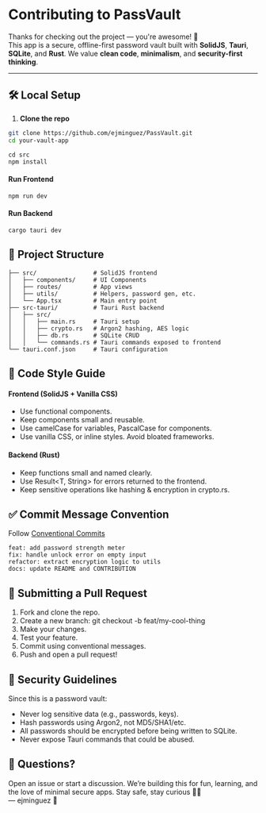 # Contributing to PassVault

Thanks for checking out the project — you're awesome! 🎉  
This app is a secure, offline-first password vault built with **SolidJS**, **Tauri**, **SQLite**, and **Rust**. We value **clean code**, **minimalism**, and **security-first thinking**.

---


## 🛠️ Local Setup

1. **Clone the repo**

```bash
git clone https://github.com/ejminguez/PassVault.git
cd your-vault-app
```

```
cd src
npm install
```

#### Run Frontend
```
npm run dev
```

#### Run Backend
```
cargo tauri dev
```

## 🧱 Project Structure
```
├── src/                # SolidJS frontend
│   ├── components/     # UI Components
│   ├── routes/         # App views
│   ├── utils/          # Helpers, password gen, etc.
│   └── App.tsx         # Main entry point
├── src-tauri/          # Tauri Rust backend
│   ├── src/
│   │   ├── main.rs     # Tauri setup
│   │   ├── crypto.rs   # Argon2 hashing, AES logic
│   │   ├── db.rs       # SQLite CRUD
│   │   └── commands.rs # Tauri commands exposed to frontend
└── tauri.conf.json     # Tauri configuration
```

## 🎨 Code Style Guide
#### Frontend (SolidJS + Vanilla CSS)
- Use functional components.
- Keep components small and reusable.
- Use camelCase for variables, PascalCase for components.
- Use vanilla CSS, or inline styles. Avoid bloated frameworks.

#### Backend (Rust)
- Keep functions small and named clearly.
- Use Result<T, String> for errors returned to the frontend.
- Keep sensitive operations like hashing & encryption in crypto.rs.

## ✅ Commit Message Convention
Follow [Conventional Commits](https://www.conventionalcommits.org/en/v1.0.0/) 
```
feat: add password strength meter
fix: handle unlock error on empty input
refactor: extract encryption logic to utils
docs: update README and CONTRIBUTION
```

## 🧪 Submitting a Pull Request
1. Fork and clone the repo.
2. Create a new branch: git checkout -b feat/my-cool-thing
3. Make your changes.
4. Test your feature.
5. Commit using conventional messages.
6. Push and open a pull request!

## 🔐 Security Guidelines
Since this is a password vault:
- Never log sensitive data (e.g., passwords, keys).
- Hash passwords using Argon2, not MD5/SHA1/etc.
- All passwords should be encrypted before being written to SQLite.
- Never expose Tauri commands that could be abused.

## 💬 Questions?
Open an issue or start a discussion. We’re building this for fun, learning, and the love of minimal secure apps.
Stay safe, stay curious 🧠✨\
— ejminguez 🔐
